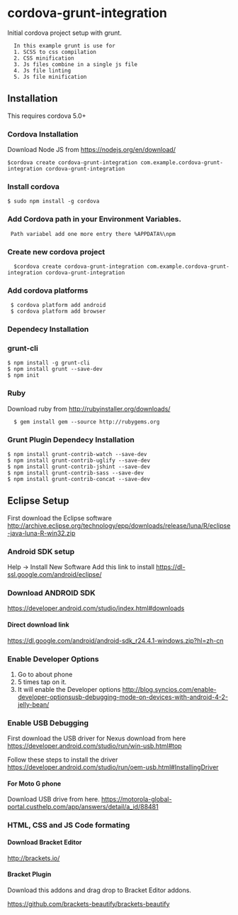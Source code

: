 # cordova-grunt-integration

Initial cordova project setup with grunt.

      In this example grunt is use for 
      1. SCSS to css compilation
      2. CSS minification
      3. Js files combine in a single js file
      4. Js file linting
      5. Js file minification

## Installation

This requires cordova 5.0+

### Cordova Installation

   Download Node JS from https://nodejs.org/en/download/

    $cordova create cordova-grunt-integration com.example.cordova-grunt-integration cordova-grunt-integration

### Install cordova
    $ sudo npm install -g cordova

### Add Cordova path in your Environment Variables.
     Path variabel add one more entry there %APPDATA%\npm


### Create new cordova project

      $cordova create cordova-grunt-integration com.example.cordova-grunt-integration cordova-grunt-integration

### Add cordova platforms

     $ cordova platform add android
     $ cordova platform add browser


### Dependecy Installation

### grunt-cli
    $ npm install -g grunt-cli
    $ npm install grunt --save-dev
    $ npm init
    
### Ruby 
  Download ruby from http://rubyinstaller.org/downloads/

      $ gem install gem --source http://rubygems.org

### Grunt Plugin Dependecy Installation

    $ npm install grunt-contrib-watch --save-dev
    $ npm install grunt-contrib-uglify --save-dev
    $ npm install grunt-contrib-jshint --save-dev
    $ npm install grunt-contrib-sass --save-dev
    $ npm install grunt-contrib-concat --save-dev

## Eclipse Setup
First download the Eclipse software
http://archive.eclipse.org/technology/epp/downloads/release/luna/R/eclipse-java-luna-R-win32.zip

### Android SDK setup 
Help -> Install New Software
Add this link to install
https://dl-ssl.google.com/android/eclipse/


### Download ANDROID SDK

https://developer.android.com/studio/index.html#downloads

#### Direct download link
https://dl.google.com/android/android-sdk_r24.4.1-windows.zip?hl=zh-cn

### Enable Developer Options
1. Go to about phone
2. 5 times tap on it.
3. It will enable the Developer options
http://blog.syncios.com/enable-developer-optionsusb-debugging-mode-on-devices-with-android-4-2-jelly-bean/



### Enable USB Debugging



First download the USB driver for Nexus download from here
https://developer.android.com/studio/run/win-usb.html#top

Follow these steps to install the driver
https://developer.android.com/studio/run/oem-usb.html#InstallingDriver

#### For Moto G phone
Download USB drive from here.
https://motorola-global-portal.custhelp.com/app/answers/detail/a_id/88481



### HTML, CSS and JS Code formating
#### Download Bracket Editor
http://brackets.io/

#### Bracket Plugin
Download this addons and drag drop to Bracket Editor addons.

https://github.com/brackets-beautify/brackets-beautify


